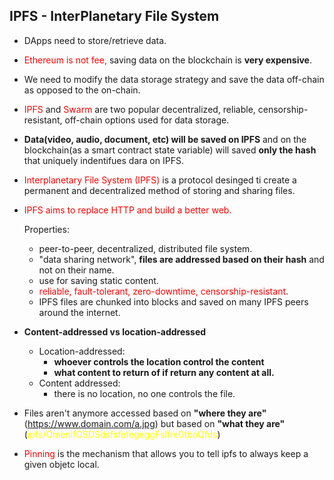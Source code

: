 ## IPFS - InterPlanetary File System

- DApps need to store/retrieve data.

- <span style="color: red">Ethereum is not fee,</span> saving data on the blockchain is **very expensive**.

- We need to modify the data storage strategy and save the data off-chain as opposed to the on-chain.

- <span style="color:red">IPFS</span> and <span style="color: red">Swarm</span> are two popular decentralized, reliable, censorship-resistant, off-chain options used for data storage.

- **Data(video, audio, document, etc) will be saved on IPFS** and on the blockchain(as a smart contract state variable) will saved **only the hash** that uniquely indentifues dara on IPFS.

- <span style="color: red">Interplanetary File System (IPFS)</span> is a protocol desinged ti create a permanent and decentralized method of storing and sharing files.

- <span style="color: red">IPFS aims to replace HTTP and build a better web.</span>

    Properties:
    - peer-to-peer, decentralized, distributed file system.
    - "data sharing network", **files are addressed based on their hash** and not on their name.
    - use for saving static content.
    - <span style="color: red">reliable, fault-tolerant, zero-downtime, censorship-resistant</span>.
    - IPFS files are chunked into blocks and saved on many IPFS peers around the internet.
- **Content-addressed vs location-addressed**
    - Location-addressed:
        - **whoever controls the location control the content**
        - **what content to return of if return any content at all.**
    - Content addressed:
        - there is no location, no one controls the file.
- Files aren't anymore accessed based on **"where they are"**(<span style="color: blue">https://www.domain.com/a.jpg</span>) but based on **"what they are"**(<span style="color: yellow">ipfs/QmenifOSDSdsfsfefegeggFslfre0tboQfds</span>)
- <span style="color: red">Pinning</span> is the mechanism that allows you to tell ipfs to always keep a given objetc local.
